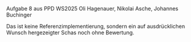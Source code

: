 Aufgabe 8 aus PPD WS2025
Oli Hagenauer, Nikolai Asche, Johannes Buchinger

Das ist keine Referenzimplementierung, sondern ein auf ausdrücklichen Wunsch hergezeigter Schas noch ohne Bewertung.
